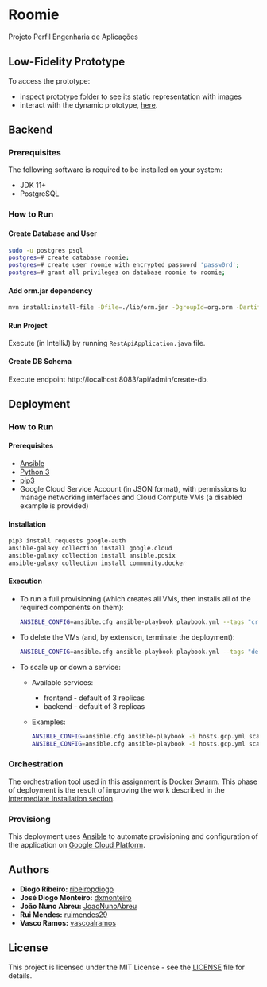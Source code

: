 # Roomie

Projeto Perfil Engenharia de Aplicações

## Low-Fidelity Prototype

To access the prototype:

-   inspect [prototype folder](prototype) to see its static representation with images
-   interact with the dynamic prototype, [here](https://www.figma.com/proto/QI3glrnfyr5FPTlQFCQNmb/Prototype?node-id=10%3A1356&scaling=min-zoom&page-id=2%3A1302).

## Backend

### Prerequisites

The following software is required to be installed on your system:

-   JDK 11+
-   PostgreSQL

### How to Run

#### Create Database and User

```bash
sudo -u postgres psql
postgres=# create database roomie;
postgres=# create user roomie with encrypted password 'passw0rd';
postgres=# grant all privileges on database roomie to roomie;
```

#### Add orm.jar dependency

```bash
mvn install:install-file -Dfile=./lib/orm.jar -DgroupId=org.orm -DartifactId=orm -Dversion=1.0 -Dpackaging=jar
```

#### Run Project

Execute (in IntelliJ) by running `RestApiApplication.java` file.

#### Create DB Schema

Execute endpoint http://localhost:8083/api/admin/create-db.

## Deployment

### How to Run

#### Prerequisites

-   [Ansible](https://docs.ansible.com/ansible/latest/installation_guide/intro_installation.html)
-   [Python 3](https://www.python.org/downloads)
-   [pip3](https://pip.pypa.io/en/stable/installing/)
-   Google Cloud Service Account (in JSON format), with permissions to manage networking interfaces and Cloud Compute VMs (a disabled example is provided)

#### Installation

```bash
pip3 install requests google-auth
ansible-galaxy collection install google.cloud
ansible-galaxy collection install ansible.posix
ansible-galaxy collection install community.docker
```

#### Execution

-   To run a full provisioning (which creates all VMs, then installs all of the required components on them):

    ```bash
    ANSIBLE_CONFIG=ansible.cfg ansible-playbook playbook.yml --tags "create-vms,provision"
    ```

-   To delete the VMs (and, by extension, terminate the deployment):

    ```bash
    ANSIBLE_CONFIG=ansible.cfg ansible-playbook playbook.yml --tags "delete-vms"
    ```

-   To scale up or down a service:

    -   Available services:

        -   frontend - default of 3 replicas
        -   backend - default of 3 replicas

    -   Examples:
        ```bash
        ANSIBLE_CONFIG=ansible.cfg ansible-playbook -i hosts.gcp.yml scale.yml -e "frontend=3"
        ANSIBLE_CONFIG=ansible.cfg ansible-playbook -i hosts.gcp.yml scale.yml -e "frontend=3 backend=1"
        ```

### Orchestration

The orchestration tool used in this assignment is [Docker Swarm](https://docs.docker.com/get-started/swarm-deploy). This phase of deployment is the result of improving the work described in the [Intermediate Installation section](#intermediate-installation).

### Provisiong

This deployment uses [Ansible](https://www.ansible.com) to automate provisioning and configuration of the application on [Google Cloud Platform](https://cloud.google.com).

## Authors

-   **Diogo Ribeiro:** [ribeiropdiogo](https://github.com/ribeiropdiogo)
-   **José Diogo Monteiro:** [dxmonteiro](https://github.com/DxMonteiro)
-   **João Nuno Abreu:** [JoaoNunoAbreu](https://github.com/JoaoNunoAbreu)
-   **Rui Mendes:** [ruimendes29](https://github.com/ruimendes29)
-   **Vasco Ramos:** [vascoalramos](https://vascoalramos.me)

## License

This project is licensed under the MIT License - see the [LICENSE](LICENSE) file for details.
